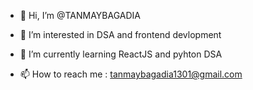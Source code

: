 - 👋 Hi, I’m @TANMAYBAGADIA
- 👀 I’m interested in DSA and frontend devlopment
- 🌱 I’m currently learning ReactJS and pyhton DSA

- 📫 How to reach me : tanmaybagadia1301@gmail.com
<!---
TANMAYBAGADIA/TANMAYBAGADIA is a ✨ special ✨ repository because its `README.md` (this file) appears on your GitHub profile.
You can click the Preview link to take a look at your changes.
--->

